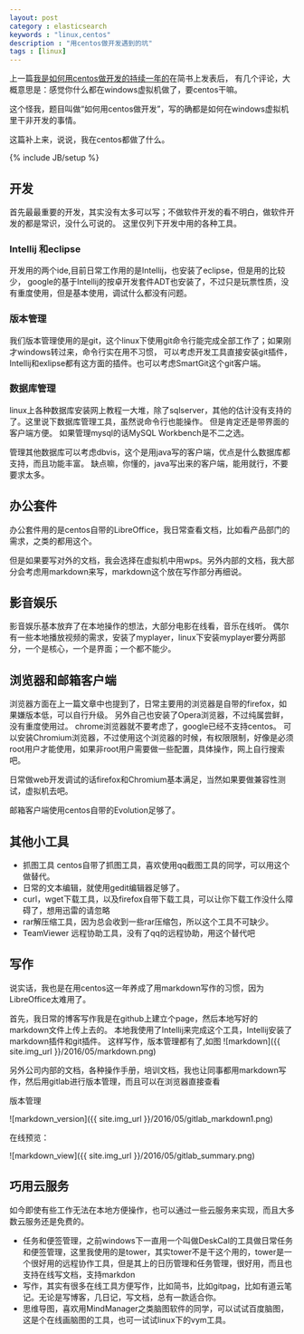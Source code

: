 ```yaml
---
layout: post
category : elasticsearch 
keywords : "linux,centos"
description : "用centos做开发遇到的坑"
tags : [linux]
---
```


上一篇[我是如何用centos做开发的持续一年的](http://www.jianshu.com/p/3a54d3dff289)在简书上发表后，
有几个评论，大概意思是：感觉你什么都在windows虚拟机做了，要centos干嘛。

这个怪我，题目叫做“如何用centos做开发”，写的确都是如何在windows虚拟机里干非开发的事情。

这篇补上来，说说，我在centos都做了什么。
<!--break-->

{% include JB/setup %}

## 开发

首先最最重要的开发，其实没有太多可以写；不做软件开发的看不明白，做软件开发的都是常识，没什么可说的。
这里仅列下开发中用的各种工具。

### Intellij 和eclipse

开发用的两个ide,目前日常工作用的是Intellij，也安装了eclipse，但是用的比较少，
google的基于Intellij的按卓开发套件ADT也安装了，不过只是玩票性质，没有重度使用，但是基本使用，调试什么都没有问题。

### 版本管理
我们版本管理使用的是git，这个linux下使用git命令行能完成全部工作了；如果刚才windows转过来，命令行实在用不习惯，
可以考虑开发工具直接安装git插件，Intellij和exlipse都有这方面的插件。也可以考虑SmartGit这个git客户端。

### 数据库管理

linux上各种数据库安装网上教程一大堆，除了sqlserver，其他的估计没有支持的了。这里说下数据库管理工具，虽然说命令行也能操作。
但是肯定还是带界面的客户端方便。
如果管理mysql的话MySQL Workbench是不二之选。

管理其他数据库可以考虑dbvis，这个是用java写的客户端，优点是什么数据库都支持，而且功能丰富。
缺点嘛，你懂的，java写出来的客户端，能用就行，不要要求太多。


## 办公套件

办公套件用的是centos自带的LibreOffice，我日常查看文档，比如看产品部门的需求，之类的都用这个。

但是如果要写对外的文档，我会选择在虚拟机中用wps。另外内部的文档，我大部分会考虑用markdown来写，markdown这个放在写作部分再细说。

## 影音娱乐

影音娱乐基本放弃了在本地操作的想法，大部分电影在线看，音乐在线听。
偶尔有一些本地播放视频的需求，安装了myplayer，linux下安装myplayer要分两部分，一个是核心，一个是界面；一个都不能少。

## 浏览器和邮箱客户端

浏览器方面在上一篇文章中也提到了，日常主要用的浏览器是自带的firefox，如果嫌版本低，可以自行升级。
另外自己也安装了Opera浏览器，不过纯属尝鲜，没有重度使用过。
chrome浏览器就不要考虑了，google已经不支持centos。
可以安装Chromium浏览器，不过使用这个浏览器的时候，有权限限制，好像是必须root用户才能使用，如果非root用户需要做一些配置，具体操作，网上自行搜索吧。

日常做web开发调试的话firefox和Chromium基本满足，当然如果要做兼容性测试，虚拟机去吧。

邮箱客户端使用centos自带的Evolution足够了。

## 其他小工具

- 抓图工具 centos自带了抓图工具，喜欢使用qq截图工具的同学，可以用这个做替代。
- 日常的文本编辑，就使用gedit编辑器足够了。
- curl，wget下载工具，以及firefox自带下载工具，可以让你下载工作没什么障碍了，想用迅雷的请忽略
- rar解压缩工具，因为总会收到一些rar压缩包，所以这个工具不可缺少。
- TeamViewer 远程协助工具，没有了qq的远程协助，用这个替代吧

## 写作

说实话，我也是在用centos这一年养成了用markdown写作的习惯，因为LibreOffice太难用了。

首先，我日常的博客写作我是在github上建立个page，然后本地写好的markdown文件上传上去的。
本地我使用了Intellij来完成这个工具，Intellij安装了markdown插件和git插件。
这样写作，版本管理都有了,如图
![markdown]({{ site.img_url }}/2016/05/markdown.png)

另外公司内部的文档，各种操作手册，培训文档，我也让同事都用markdown写作，然后用gitlab进行版本管理，而且可以在浏览器直接查看

版本管理

![markdown_version]({{ site.img_url }}/2016/05/gitlab_markdown1.png)

在线预览：

![markdown_view]({{ site.img_url }}/2016/05/gitlab_summary.png)

## 巧用云服务

如今即使有些工作无法在本地方便操作，也可以通过一些云服务来实现，而且大多数云服务还是免费的。

- 任务和便签管理，之前windows下一直用一个叫做DeskCal的工具做日常任务和便签管理，这里我使用的是tower，其实tower不是干这个用的，tower是一个很好用的远程协作工具，但是其上的日历管理和任务管理，很好用，而且也支持在线写文档，支持markdon
- 写作，其实有很多在线工具方便写作，比如简书，比如gitpag，比如有道云笔记。无论是写博客，几日记，写文档，总有一款适合你。
- 思维导图，喜欢用MindManager之类脑图软件的同学，可以试试百度脑图，这是个在线画脑图的工具，也可一试试linux下的vym工具。
